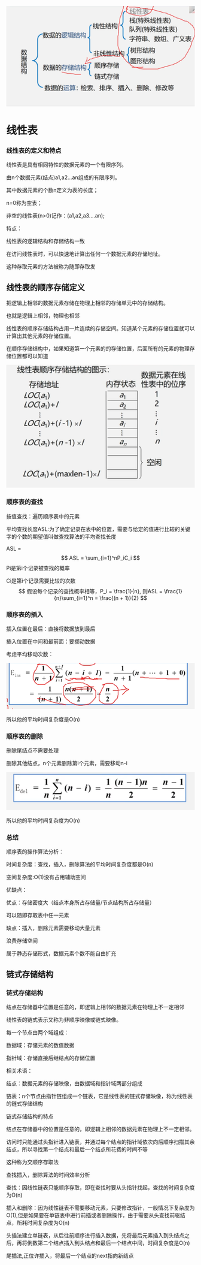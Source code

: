 ![image-20241029001443142](note/image-20241029001443142.png)

# 线性表

### 线性表的定义和特点

线性表是具有相同特性的数据元素的一个有限序列。

由n个数据元素(结点)a1,a2...an组成的有限序列。

其中数据元素的个数n定义为表的长度；

n=0称为空表；

非空的线性表(n>0)记作：(a1,a2,a3....an);

特点：

线性表的逻辑结构和存储结构一致

在访问线性表时，可以快速地计算出任何一个数据元素的存储地址。

这种存取元素的方法被称为随即存取发

## 线性表的顺序存储定义

把逻辑上相邻的数据元素存储在物理上相邻的存储单元中的存储结构。

也就是逻辑上相邻，物理也相邻

线性表的顺序存储结构占用一片连续的存储空间。知道某个元素的存储位置就可以计算出其他元素的存储位置。

在顺序存储结构中，如果知道第一个元素的的存储位置，后面所有的元素的物理存储位置都可以知道

![](note/2024-10-29-17-01-26-image.png)

### 顺序表的查找

按值查找：遍历顺序表中的元素

平均查找长度ASL:为了确定记录在表中的位置，需要与给定的值进行比较的关键字的个数的期望值叫做查找算法的平均查找长度

ASL = 
$$
ASL = \sum_{i=1}^nP_iC_i
$$
Pi是第i个记录被查找的概率

Ci是第i个记录需要比较的次数
$$
假设每个记录的查找概率相等，P_i = \frac{1}{n},
则ASL = \frac{1}{n}\sum_{i=1}^n = \frac{(n + 1)}{2}
$$

### 顺序表的插入

插入位置在最后：直接将数据放到最后

插入位置在中间和最前面：要挪动数据

考虑平均移动次数：

![image-20241029221142911](note/image-20241029221142911.png)

所以他的平均时间复杂度是O(n)

### 顺序表的删除

删除尾结点不需要处理

删除其他结点，n个元素删除第i个元素，需要移动n-i

![image-20241029221935302](note/image-20241029221935302.png)

所以他的平均时间复杂度为O(n)

### 总结

顺序表的操作算法分析：

时间复杂度：查找，插入，删除算法的平均时间复杂度都是O(n)

空间复杂度:O(1)没有占用辅助空间

优缺点：

优点：存储密度大（结点本身所占存储量/节点结构所占存储量）

可以随即存取表中任一元素

缺点：插入，删除元素需要移动大量元素

浪费存储空间

属于静态存储形式，数据元素个数不能自由扩充

## 链式存储结构

### 链式存储结构

结点在存储器中位置是任意的，即逻辑上相邻的数据元素在物理上不一定相邻

线性表的链式表示又称为非顺序映像或链式映像。

每一个节点由两个域组成：

数据域：存储元素的数值数据

指针域：存储直接后继结点的存储位置

相关术语：

结点：数据元素的存储映像，由数据域和指针域两部分组成

链表：n个节点由指针链组成一个链表，它是线性表的链式存储映像，称为线性表的链式存储结构

链式存储结构的特点

结点在存储器中的位置是任意的，即逻辑上相邻的数据元素在物理上不一定相邻。

访问时只能通过头指针进入链表，并通过每个结点的指针域依次向后顺序扫描其余结点，所以寻找第一个结点和最后一个结点所花费的时间不等

这种称为交顺序存取法

查找插入，删除算法的时间效率分析

查找：因线性链表只能顺序存取，即在查找时要从头指针找起，查找的时间复杂度为O(n)

插入和删除：因为线性链表不需要移动元素，只要修改指针，一般情况下复杂度为O(1),但是如果要在单链表中进行前插或者删除操作，由于需要从头查找前驱结点，所耗时间复杂度为O(n)

头插法建立单链表，从后往前顺序进行插入数据，先将最后元素插入到头结点之后，再将倒数第二个结点插入到头结点和最后一个结点中间，时间复杂度是O(n)

尾插法,正位许插入，将最后一个结点的next指向新结点
